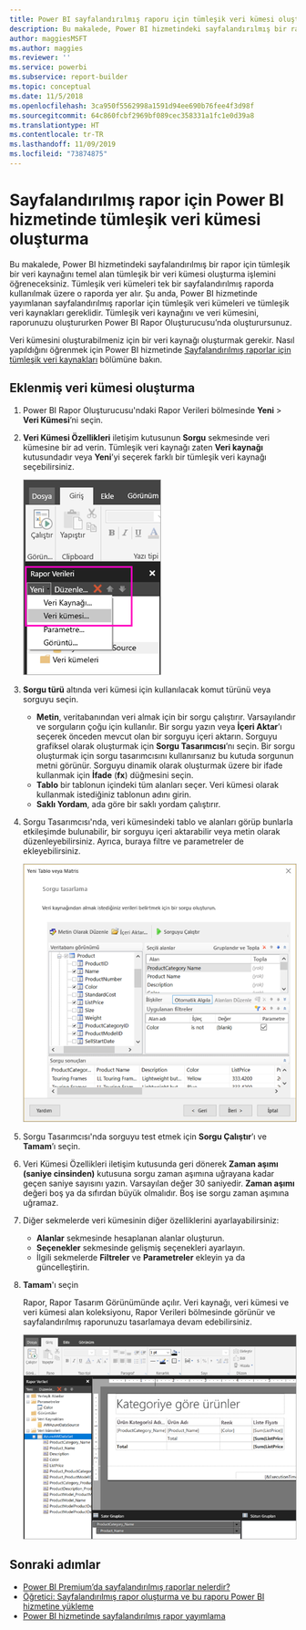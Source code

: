 ```yaml
---
title: Power BI sayfalandırılmış raporu için tümleşik veri kümesi oluşturma
description: Bu makalede, Power BI hizmetindeki sayfalandırılmış bir rapor için tümleşik bir veri kaynağını temel alan tümleşik bir veri kümesi oluşturma işlemini öğreneceksiniz.
author: maggiesMSFT
ms.author: maggies
ms.reviewer: ''
ms.service: powerbi
ms.subservice: report-builder
ms.topic: conceptual
ms.date: 11/5/2018
ms.openlocfilehash: 3ca950f5562998a1591d94ee690b76fee4f3d98f
ms.sourcegitcommit: 64c860fcbf2969bf089cec358331a1fc1e0d39a8
ms.translationtype: HT
ms.contentlocale: tr-TR
ms.lasthandoff: 11/09/2019
ms.locfileid: "73874875"
---
```

# <a name="create-an-embedded-dataset-for-a-paginated-report-in-the-power-bi-service"></a>Sayfalandırılmış rapor için Power BI hizmetinde tümleşik veri kümesi oluşturma

Bu makalede, Power BI hizmetindeki sayfalandırılmış bir rapor için tümleşik bir veri kaynağını temel alan tümleşik bir veri kümesi oluşturma işlemini öğreneceksiniz. Tümleşik veri kümeleri tek bir sayfalandırılmış raporda kullanılmak üzere o raporda yer alır. Şu anda, Power BI hizmetinde yayımlanan sayfalandırılmış raporlar için tümleşik veri kümeleri ve tümleşik veri kaynakları gereklidir. Tümleşik veri kaynağını ve veri kümesini, raporunuzu oluştururken Power BI Rapor Oluşturucusu’nda oluşturursunuz. 

Veri kümesini oluşturabilmeniz için bir veri kaynağı oluşturmak gerekir. Nasıl yapıldığını öğrenmek için Power BI hizmetinde [Sayfalandırılmış raporlar için tümleşik veri kaynakları](paginated-reports-embedded-data-source.md) bölümüne bakın.
  
## <a name="create-an-embedded-dataset"></a>Eklenmiş veri kümesi oluşturma
  
1. Power BI Rapor Oluşturucusu'ndaki Rapor Verileri bölmesinde **Yeni** > **Veri Kümesi**’ni seçin.

1. **Veri Kümesi Özellikleri** iletişim kutusunun **Sorgu** sekmesinde veri kümesine bir ad verin. Tümleşik veri kaynağı zaten **Veri kaynağı** kutusundadır veya **Yeni**’yi seçerek farklı bir tümleşik veri kaynağı seçebilirsiniz.
 
   ![Yeni Veri Kümesi](media/paginated-reports-create-embedded-dataset/power-bi-paginated-new-dataset.png)  

3. **Sorgu türü** altında veri kümesi için kullanılacak komut türünü veya sorguyu seçin. 
    - **Metin**, veritabanından veri almak için bir sorgu çalıştırır. Varsayılandır ve sorguların çoğu için kullanılır. Bir sorgu yazın veya **İçeri Aktar**’ı seçerek önceden mevcut olan bir sorguyu içeri aktarın. Sorguyu grafiksel olarak oluşturmak için **Sorgu Tasarımcısı**’nı seçin. Bir sorgu oluşturmak için sorgu tasarımcısını kullanırsanız bu kutuda sorgunun metni görünür. Sorguyu dinamik olarak oluşturmak üzere bir ifade kullanmak için **İfade** (**fx**) düğmesini seçin. 
    - **Tablo** bir tablonun içindeki tüm alanları seçer. Veri kümesi olarak kullanmak istediğiniz tablonun adını girin.
    - **Saklı Yordam**, ada göre bir saklı yordam çalıştırır.

4. Sorgu Tasarımcısı'nda, veri kümesindeki tablo ve alanları görüp bunlarla etkileşimde bulunabilir, bir sorguyu içeri aktarabilir veya metin olarak düzenleyebilirsiniz. Ayrıca, buraya filtre ve parametreler de ekleyebilirsiniz. 

    ![Sorgu tasarımcısı](media/paginated-reports-create-embedded-dataset/power-bi-paginated-embedded-dataset-edit-query.png)

5. Sorgu Tasarımcısı'nda sorguyu test etmek için **Sorgu Çalıştır**’ı ve **Tamam**’ı seçin.

1. Veri Kümesi Özellikleri iletişim kutusunda geri dönerek **Zaman aşımı (saniye cinsinden)** kutusuna sorgu zaman aşımına uğrayana kadar geçen saniye sayısını yazın. Varsayılan değer 30 saniyedir. **Zaman aşımı** değeri boş ya da sıfırdan büyük olmalıdır. Boş ise sorgu zaman aşımına uğramaz.

7.  Diğer sekmelerde veri kümesinin diğer özelliklerini ayarlayabilirsiniz:
    - **Alanlar** sekmesinde hesaplanan alanlar oluşturun.
    - **Seçenekler** sekmesinde gelişmiş seçenekleri ayarlayın.
    - İlgili sekmelerde **Filtreler** ve **Parametreler** ekleyin ya da güncelleştirin.

8. **Tamam**'ı seçin
 
   Rapor, Rapor Tasarım Görünümünde açılır. Veri kaynağı, veri kümesi ve veri kümesi alan koleksiyonu, Rapor Verileri bölmesinde görünür ve sayfalandırılmış raporunuzu tasarlamaya devam edebilirsiniz.  

    ![Rapor Tasarımı Görünümünde veri kümesi](media/paginated-reports-create-embedded-dataset/power-bi-paginated-embedded-dataset-report-design-view.png) 
 
## <a name="next-steps"></a>Sonraki adımlar 

- [Power BI Premium’da sayfalandırılmış raporlar nelerdir?](paginated-reports-report-builder-power-bi.md)  
- [Öğretici: Sayfalandırılmış rapor oluşturma ve bu raporu Power BI hizmetine yükleme](paginated-reports-quickstart-aw.md)
- [Power BI hizmetinde sayfalandırılmış rapor yayımlama](paginated-reports-save-to-power-bi-service.md)

